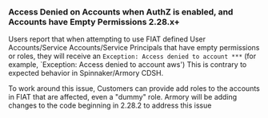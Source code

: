 ### Access Denied on Accounts when AuthZ is enabled, and Accounts have Empty Permissions 2.28.x+

Users report that when attempting to use FIAT defined User Accounts/Service Accounts/Service Principals that have empty permissions or roles, they will receive an `Exception: Access denied to account ***` (for example, `Exception: Access denied to account aws') This is contrary to expected behavior in Spinnaker/Armory CDSH.

To work around this issue, Customers can provide add roles to the accounts in FIAT that are affected, even a "dummy" role.  Armory will be adding changes to the code beginning in 2.28.2 to address this issue 